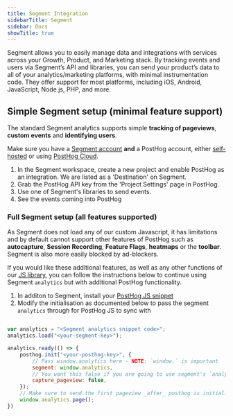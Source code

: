 ```yaml
---
title: Segment Integration
sidebarTitle: Segment
sidebar: Docs
showTitle: true
---
```


Segment allows you to easily manage data and integrations with services across your Growth, Product, and Marketing stack. By tracking events and users via Segment’s API and libraries, you can send your product’s data to all of your analytics/marketing platforms, with minimal instrumentation code. They offer support for most platforms, including iOS, Android, JavaScript, Node.js, PHP, and more.

## Simple Segment setup (minimal feature support)

The standard Segment analytics supports simple **tracking of pageviews**, **custom events** and **identifying users**.

Make sure you have a [Segment account](https://segment.com/docs/#getting-started) **and** a PostHog account, either [self-hosted](/docs/deployment) or using [PostHog Cloud](https://app.posthog.com/signup).

1. In the Segment workspace, create a new project and enable PostHog as an integration. We are listed as a 'Destination' on Segment.
2. Grab the PostHog API key from the 'Project Settings' page in PostHog.
3. Use one of Segment's libraries to send events.
4. See the events coming into PostHog


### Full Segment setup (all features supported)

As Segment does not load any of our custom Javascript, it has limitations and by default cannot support other features of PostHog such as **autocapture**, **Session Recording**, **Feature Flags**, **heatmaps** or the **toolbar**. Segment is also more easily blocked by ad-blockers.

If you would like these additional features, as well as any other functions of our [JS library](/docs/integrate/client/js), you can follow the instructions below to continue using Segment `analytics` but with additional PostHog functionality.

1. In additon to Segment, install your [PostHog JS snippet](/docs/integrate/client/js#installation)
2. Modify the initialisation as documented below to pass the segment `analytics` through for PostHog JS to sync with

```js

var analytics = "<Segment analytics snippet code>"; 
analytics.load("<your-segment-key>");

analytics.ready(() => {
    posthog.init("<your-posthog-key>", {
        // Pass window.analytics here - NOTE: `window.` is important
        segment: window.analytics,
        // You want this false if you are going to use segment's `analytics.page()` for pageviews
        capture_pageview: false, 
    });
    // Make sure to send the first pageview _after_ posthog is initialised to get all the correct properties linked
    window.analytics.page();
})
```

